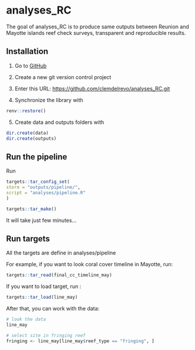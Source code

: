 
# analyses_RC

The goal of analyses_RC is to produce same outputs between Reunion and Mayotte 
islands reef check surveys, transparent and reproducible results.

## Installation

1. Go to [GitHub](https://github.com/clemdelrevo/analyses_RC)

2. Create a new git version control project

3. Enter this URL: https://github.com/clemdelrevo/analyses_RC.git

4. Synchronize the library with 

``` r
renv::restore()

```

5. Create data and outputs folders with


``` r
dir.create(data)
dir.create(outputs)

```

## Run the pipeline

Run

``` r
targets::tar_config_set(
store = "outputs/pipeline/",
script = "analyses/pipeline.R"
)

targets::tar_make()

```

It will take just few minutes...

## Run targets

All the targets are define in analyses/pipeline

For example, if you want to look coral cover timeline in Mayotte, run:

``` r
targets::tar_read(final_cc_timeline_may)

```

If you want to load target, run :

``` r
targets::tar_load(line_may)

```
After that, you can work with the data:

``` r
# look the data
line_may

# select site in fringing reef
fringing <- line_may[line_may$reef_type == "fringing", ]

```